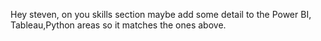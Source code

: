 Hey steven, on you skills section maybe add some detail to the Power BI, Tableau,Python areas so it matches the ones above.
